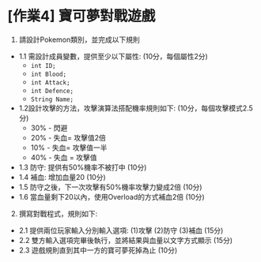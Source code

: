 # [作業4] 寶可夢對戰遊戲

1. 請設計Pokemon類別，並完成以下規則
  - 1.1 需設計成員變數，提供至少以下屬性: (10分，每個屬性2分)
    - `int ID;`
    - `int Blood;`
    - `int Attack;`
    - `int Defence;`
    - `String Name;`
  - 1.2設計攻擊的方法，攻擊演算法搭配機率規則如下: (10分，每個攻擊模式2.5分)
    -  30% - 閃避
    -  20% - 失血= 攻擊值2倍
    -  10% - 失血= 攻擊值一半
    -  40% - 失血 = 攻擊值
  - 1.3 防守: 提供有50%機率不被打中 (10分)
  - 1.4 補血: 增加血量20 (10分)
  - 1.5 防守之後，下一次攻擊有50%機率攻擊力變成2倍 (10分)
  - 1.6 當血量剩下20以內，使用Overload的方式補血2倍 (10分)

2. 撰寫對戰程式，規則如下:
  - 2.1 提供兩位玩家輸入分別輸入選項: (1)攻擊 (2)防守 (3)補血 (15分)
  - 2.2 雙方輸入選項完畢後執行，並將結果與血量以文字方式顯示 (15分)
  - 2.3 遊戲規則直到其中一方的寶可夢死掉為止 (10分)
